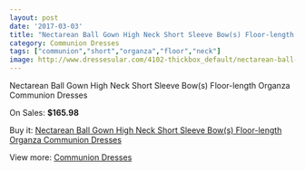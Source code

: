 ```yaml
---
layout: post
date: '2017-03-03'
title: "Nectarean Ball Gown High Neck Short Sleeve Bow(s) Floor-length Organza Communion Dresses"
category: Communion Dresses
tags: ["communion","short","organza","floor","neck"]
image: http://www.dressesular.com/4102-thickbox_default/nectarean-ball-gown-high-neck-short-sleeve-bows-floor-length-organza-communion-dresses.jpg
---
```

Nectarean Ball Gown High Neck Short Sleeve Bow(s) Floor-length Organza Communion Dresses

On Sales: **$165.98**
<a href="https://www.dressesular.com/communion-dresses/1805-nectarean-ball-gown-high-neck-short-sleeve-bows-floor-length-organza-communion-dresses.html"><amp-img layout="responsive" width="600" height="600" src="//www.dressesular.com/4102-thickbox_default/nectarean-ball-gown-high-neck-short-sleeve-bows-floor-length-organza-communion-dresses.jpg" alt="Nectarean Ball Gown High Neck Short Sleeve Bow(s) Floor-length Organza Communion Dresses 0" /></a>

Buy it: [Nectarean Ball Gown High Neck Short Sleeve Bow(s) Floor-length Organza Communion Dresses](https://www.dressesular.com/communion-dresses/1805-nectarean-ball-gown-high-neck-short-sleeve-bows-floor-length-organza-communion-dresses.html "Nectarean Ball Gown High Neck Short Sleeve Bow(s) Floor-length Organza Communion Dresses")

View more: [Communion Dresses](https://www.dressesular.com/11-communion-dresses "Communion Dresses")